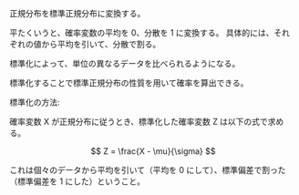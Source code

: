 正規分布を標準正規分布に変換する。

平たくいうと、確率変数の平均を 0、分散を 1 に変換する。
具体的には、それぞれの値から平均を引いて、分散で割る。

標準化によって、単位の異なるデータを比べられるようになる。

標準化することで標準正規分布の性質を用いて確率を算出できる。

標準化の方法:

確率変数 X が正規分布に従うとき、標準化した確率変数 Z は以下の式で求める。

$$
Z = \frac{X - \mu}{\sigma}
$$

これは個々のデータから平均を引いて（平均を 0 にして）、標準偏差で割った（標準偏差を 1 にした）ということ。
